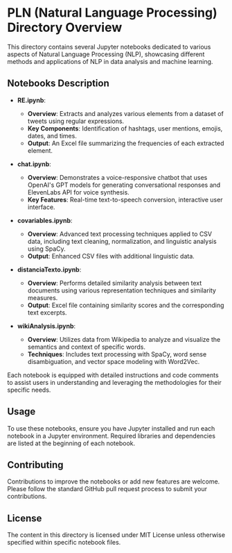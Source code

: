 # PLN (Natural Language Processing) Directory Overview

This directory contains several Jupyter notebooks dedicated to various aspects of Natural Language Processing (NLP), showcasing different methods and applications of NLP in data analysis and machine learning.

## Notebooks Description

- **RE.ipynb**:
  - **Overview**: Extracts and analyzes various elements from a dataset of tweets using regular expressions.
  - **Key Components**: Identification of hashtags, user mentions, emojis, dates, and times.
  - **Output**: An Excel file summarizing the frequencies of each extracted element.

- **chat.ipynb**:
  - **Overview**: Demonstrates a voice-responsive chatbot that uses OpenAI's GPT models for generating conversational responses and ElevenLabs API for voice synthesis.
  - **Key Features**: Real-time text-to-speech conversion, interactive user interface.

- **covariables.ipynb**:
  - **Overview**: Advanced text processing techniques applied to CSV data, including text cleaning, normalization, and linguistic analysis using SpaCy.
  - **Output**: Enhanced CSV files with additional linguistic data.

- **distanciaTexto.ipynb**:
  - **Overview**: Performs detailed similarity analysis between text documents using various representation techniques and similarity measures.
  - **Output**: Excel file containing similarity scores and the corresponding text excerpts.

- **wikiAnalysis.ipynb**:
  - **Overview**: Utilizes data from Wikipedia to analyze and visualize the semantics and context of specific words.
  - **Techniques**: Includes text processing with SpaCy, word sense disambiguation, and vector space modeling with Word2Vec.

Each notebook is equipped with detailed instructions and code comments to assist users in understanding and leveraging the methodologies for their specific needs.

## Usage

To use these notebooks, ensure you have Jupyter installed and run each notebook in a Jupyter environment. Required libraries and dependencies are listed at the beginning of each notebook.

## Contributing

Contributions to improve the notebooks or add new features are welcome. Please follow the standard GitHub pull request process to submit your contributions.

## License

The content in this directory is licensed under MIT License unless otherwise specified within specific notebook files.
